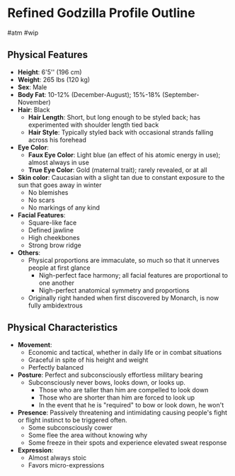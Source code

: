 # Refined Godzilla Profile Outline

#atm #wip

## Physical Features

- **Height**: 6'5'' (196 cm)
- **Weight**: 265 lbs (120 kg)
- **Sex**: Male
- **Body Fat**: 10-12% (December-August); 15%-18% (September-November)
- **Hair**: Black
	- **Hair Length**: Short, but long enough to be styled back; has experimented with shoulder length tied back
	- **Hair Style**: Typically styled back with occasional strands falling across his forehead
- **Eye Color**:
	- **Faux Eye Color**: Light blue (an effect of his atomic energy in use); almost always in use
	- **True Eye Color**: Gold (maternal trait); rarely revealed, or at all
- **Skin color**: Caucasian with a slight tan due to constant exposure to the sun that goes away in winter
	- No blemishes
	- No scars
	- No markings of any kind
- **Facial Features**: 
	- Square-like face
	- Defined jawline
	- High cheekbones
	- Strong brow ridge
- **Others**:
	- Physical proportions are immaculate, so much so that it unnerves people at first glance
		- Nigh-perfect face harmony; all facial features are proportional to one another 
		- Nigh-perfect anatomical symmetry and proportions 
	- Originally right handed when first discovered by Monarch, is now fully ambidextrous

## Physical Characteristics

- **Movement**:
	- Economic and tactical, whether in daily life or in combat situations
	- Graceful in spite of his height and weight
	- Perfectly balanced
- **Posture**: Perfect and subconsciously effortless military bearing 
	- Subconsciously never bows, looks down, or looks up.
		- Those who are taller than him are compelled to look down
		- Those who are shorter than him are forced to look up
		- In the event that he is "required" to bow or look down, he won't
- **Presence**: Passively threatening and intimidating causing people's fight or flight instinct to be triggered often.
	- Some subconsciously cower
	- Some flee the area without knowing why
	- Some freeze in their spots and experience elevated sweat response
- **Expression**: 
	- Almost always stoic
	- Favors micro-expressions
